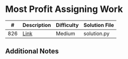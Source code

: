 # Most Profit Assigning Work
|#|Description|Difficulty|Solution File|
|-|-|-|-|
|826|[Link](https://leetcode.com/problems/most-profit-assigning-work/)|Medium|solution.py|

## Additional Notes

